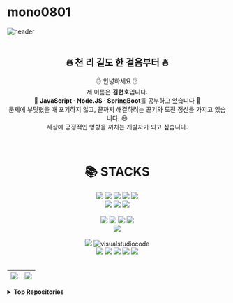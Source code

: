 # mono0801

<!--
**mono0801/mono0801** is a ✨ _special_ ✨ repository because its `README.md` (this file) appears on your GitHub profile.

Here are some ideas to get you started:

- 🔭 I’m currently working on ...
- 🌱 I’m currently learning ...
- 👯 I’m looking to collaborate on ...
- 🤔 I’m looking for help with ...
- 💬 Ask me about ...
- 📫 How to reach me: ...
- 😄 Pronouns: ...
- ⚡ Fun fact: ...
-->

![header](https://capsule-render.vercel.app/api?type=waving&height=250&color=gradient&text=Mono0801%20/%20Sellen's%20-nl-GitHub&reversal=true&textBg=false&fontSize=40&fontAlignY=26&fontColor=FFFFFF&animation=fadeIn&desc=Welcome!%20My%20Profile&descAlignY=60&descSize=25&strokeWidth=1)
<br>
<br>

<div align="center">
  <h2>🔥 천 리 길도 한 걸음부터 🔥</h2>
  ✋ 안녕하세요 ✋<br>
  제 이름은 <b>김현호</b>입니다.<br>
  📖 <b>JavaScript · Node.JS · SpringBoot</b>를 공부하고 있습니다 📖<br>
  문제에 부딪혔을 때 포기하지 않고, 끝까지 해결하려는 끈기와 도전 정신을 가지고 있습니다. 😄 <br>
  세상에 긍정적인 영향을 끼치는 개발자가 되고 싶습니다.
</div>

<br>
<br>

<div align=center><h1>📚 STACKS</h1></div>

<div align=center> 
  <img src="https://img.shields.io/badge/Java-007396?style=flat&logo=openjdk&logoColor=white"> 
  <img src="https://img.shields.io/badge/html5-E34F26?style=flat&logo=html5&logoColor=white"> 
  <img src="https://img.shields.io/badge/css-1572B6?style=flat&logo=css3&logoColor=white"> 
  <img src="https://img.shields.io/badge/javascript-F7DF1E?style=flat&logo=javascript&logoColor=white"> 
  <img src="https://img.shields.io/badge/typescript-3178C6?style=flat&logo=typescript&logoColor=white"/> 
  <br>
  
  <img src="https://img.shields.io/badge/mysql-4479A1?style=flat&logo=mysql&logoColor=white"> 
  <!--
  <img src="https://img.shields.io/badge/redis-%23DD0031.svg?style=flate&logo=redis&logoColor=white">
  -->
  <img src="https://img.shields.io/badge/mongoDB-47A248?style=flat&logo=MongoDB&logoColor=white">
  <img src="https://img.shields.io/badge/firebase-FFCA28?style=flat&logo=firebase&logoColor=white">
  <br><br>
  
  <img src="https://img.shields.io/badge/react-61DAFB?style=for-the-badge&logo=react&logoColor=black"> 
  <img src="https://img.shields.io/badge/node.js-339933?style=for-the-badge&logo=Node.js&logoColor=white">
  <img src="https://img.shields.io/badge/spring-6DB33F?style=for-the-badge&logo=spring&logoColor=white"> 
  <img src="https://img.shields.io/badge/express-000000?style=for-the-badge&logo=express&logoColor=white">
  <br>

  <img src="https://img.shields.io/badge/Amazon AWS-232F3E?style=flat-square&logo=amazonwebservices&logoColor=white"> 
  <br><br>

  <img src="https://img.shields.io/badge/IntelliJ%20IDEA-000000?style=for-the-badge&logo=intellijidea&logoColor=white">
  <img src="http://img.shields.io/badge/visual_studio_code-007ACC?style=for-the-badge&logo=visualstudiocode&logoColor=white" alt="visualstudiocode">  <!-- VS code -->
  <br>
  
  <img src="https://img.shields.io/badge/github-181717?style=for-the-badge&logo=github&logoColor=white">
  <img src="https://img.shields.io/badge/git-F05032?style=for-the-badge&logo=git&logoColor=white">
  <img src="https://img.shields.io/badge/Notion-000000?style=for-the-badge&logo=notion&logoColor=white"> 
  <img src="https://img.shields.io/badge/Discord-5865F2?style=for-the-badge&logo=discord&logoColor=white">
  <img src="https://img.shields.io/badge/Slack-4A154B?style=for-the-badge&logo=slack&logoColor=white">
</div>

<br>

| <a href="https://github.com/mono0801"><img align="center" src="https://github-readme-stats.vercel.app/api?username=mono0801&theme=github_dark&show_icons=true&count_private=true&include_all_commits=true" /></a> | <a href="https://github.com/mono0801"><img align="center" src="https://github-readme-stats.vercel.app/api/top-langs/?username=mono0801&theme=react&layout=compact&langs_count=10" /></a> |
| ------------- | ------------- |
<!-- ![Anurag's GitHub stats](https://github-readme-stats.vercel.app/api?username=mono0801&theme=github_dark&show_icons=true&count_private=true&include_all_commits=true) 
[![Top Langs](https://github-readme-stats.vercel.app/api/top-langs/?username=mono0801&theme=react&layout=compact&langs_count=5)](https://github.com/anuraghazra/github-readme-stats) -->

<details>
  <summary><strong> Top Repositories </strong></summary>
  
  <a href="https://github.com/mono0801/ZIC-Server">
    <img align="center" src="https://github-readme-stats.vercel.app/api/pin/?username=mono0801&repo=ZIC-Server&theme=default" />
  </a>
  <a href="https://github.com/mono0801/ZIC-Client">
    <img align="center" src="https://github-readme-stats.vercel.app/api/pin/?username=mono0801&repo=ZIC-Client&theme=default" />
  </a>
  <br>
  <a href="https://github.com/mono0801/MERN-Blog">
    <img align="center" src="https://github-readme-stats.vercel.app/api/pin/?username=mono0801&repo=MERN-Blog&theme=default" />
  </a>
</details>
